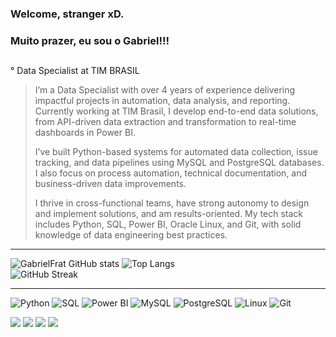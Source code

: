 ### Welcome, stranger xD.
### Muito prazer, eu sou o Gabriel!!!

##

<p>° Data Specialist at TIM BRASIL</p>

> I’m a Data Specialist with over 4 years of experience delivering impactful projects in automation, data analysis, and reporting. Currently working at TIM Brasil, I develop end-to-end data solutions, from API-driven data extraction and transformation to real-time dashboards in Power BI.  
>  
> I’ve built Python-based systems for automated data collection, issue tracking, and data pipelines using MySQL and PostgreSQL databases. I also focus on process automation, technical documentation, and business-driven data improvements.  
>  
> I thrive in cross-functional teams, have strong autonomy to design and implement solutions, and am results-oriented. My tech stack includes Python, SQL, Power BI, Oracle Linux, and Git, with solid knowledge of data engineering best practices.

---

![GabrielFrat GitHub stats](https://github-readme-stats.vercel.app/api?username=GabrielFrat&show_icons=true&theme=radical)
![Top Langs](https://github-readme-stats.vercel.app/api/top-langs/?username=GabrielFrat&layout=compact&theme=dracula) <br>
![GitHub Streak](https://streak-stats.demolab.com?user=GabrielFrat&theme=dark&border_radius=30&locale=pt_BR)

---

![Python](https://img.shields.io/badge/Python-3776AB?style=for-the-badge&logo=python&logoColor=white)
![SQL](https://img.shields.io/badge/SQL-003B57?style=for-the-badge&logo=postgresql&logoColor=white)
![Power BI](https://img.shields.io/badge/PowerBI-F2C811?style=for-the-badge&logo=powerbi&logoColor=black)
![MySQL](https://img.shields.io/badge/MySQL-005C84?style=for-the-badge&logo=mysql&logoColor=white)
![PostgreSQL](https://img.shields.io/badge/PostgreSQL-316192?style=for-the-badge&logo=postgresql&logoColor=white)
![Linux](https://img.shields.io/badge/Linux-FCC624?style=for-the-badge&logo=linux&logoColor=black)
![Git](https://img.shields.io/badge/Git-F05032?style=for-the-badge&logo=git&logoColor=white)

<div> 
  <a href="https://www.instagram.com/gfratts/" target="_blank"><img src="https://img.shields.io/badge/-Instagram-%23E4405F?style=for-the-badge&logo=instagram&logoColor=white"></a>
  <a href="https://twitter.com/GabsFratucci" target="_blank"><img src="https://img.shields.io/badge/Twitter-1DA1F2?style=for-the-badge&logo=twitter&logoColor=white"></a>
  <a href="mailto:gabrielfrat@hotmail.com"><img src="https://img.shields.io/badge/Microsoft_Outlook-0078D4?style=for-the-badge&logo=microsoft-outlook&logoColor=white"></a>
  <a href="https://www.linkedin.com/in/gabriel-fratucci-dos-reis-7838611b6/" target="_blank"><img src="https://img.shields.io/badge/-LinkedIn-%230077B5?style=for-the-badge&logo=linkedin&logoColor=white"></a> 
</div>

  
